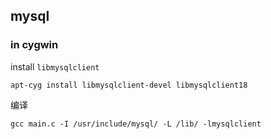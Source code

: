 ## mysql

### in cygwin
install `libmysqlclient`
```
apt-cyg install libmysqlclient-devel libmysqlclient18
```

编译
```
gcc main.c -I /usr/include/mysql/ -L /lib/ -lmysqlclient
```
